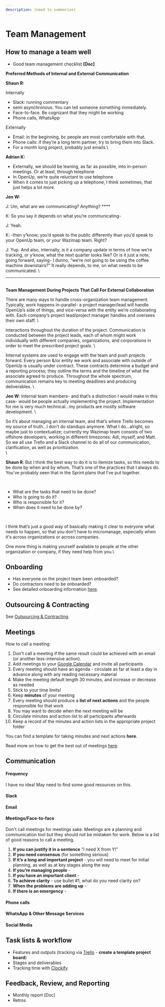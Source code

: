 ```yaml
---
description: (need to summarise)
---
```


# Team Management

## How to manage a team well

* Good team management checklist **\[Doc]**

**Preferred Methods of Internal and External Communication**

**Shaun R:**&#x20;

Internally

* Slack: running commentary
* semi asynchronous. You can tell someone something immediately.&#x20;
* Face-to-face. Be cognizant that they might be working
* Phone calls, WhatsApp

Externally

* Email: in the beginning, bc people are most comfortable with that.
* Phone calls: if they’re a long term partner, try to bring them into Slack.
* For a month long project, probably just emails.\


**Adrian K:**&#x20;

* Externally, we should be leaning, as far as possible, into in-person meetings. Or at least, through telephone
* In OpenUp, we’re quite reluctant to use telephone
* When it comes to just picking up a telephone, I think sometimes, that just helps a lot more.&#x20;

**Jen W:**&#x20;

J: Um, what are we communicating? Anything? ****&#x20;

K: So you say it depends on what you’re communicating-

J: Yeah.

K: -then y’know; you’d speak to the public differently than you’d speak to your OpenUp team, or your Wazimap team. Right?

J: Yup. And also, internally, is it a company update in terms of how we’re tracking, or y’know, what the next quarter looks like? Or is it just a note, going forward, saying- I dunno, “we’re not going to be using the coffee machine downstairs?” It really depends, to me, on what needs to be communicated. \
****

\
**Team Management During Projects That Call For External Collaboration**

There are many ways to handle cross-organization team management. Typically, work happens in-parallel- a project manager/lead will handle OpenUp’s side of things, and vice-versa with the entity we’re collaborating with. Each company’s project lead/project manager handles and oversees their own staff. \


Interactions throughout the duration of the project. Communication is conducted between the project leads, each of whom might work individually with different companies, organizations, and corporations in order to meet the prescribed project goals. \


Internal systems are used to engage with the team and push projects forward. Every person &/or entity we work and associate with outside of OpenUp is usually under contract. These contracts determine a budget and a reporting process; they outline the terms and the timeline of what the associate agreed to produce. Throughout the whole spectrum, communication remains key to meeting deadlines and producing deliverables. \


&#x20;**Jen W**: Internal team members- and that’s a distinction I would make in this case- would be people actually implementing the project. Implementation for me is very much technical...my products are mostly software development.  \


So it’s about managing an internal team, and that’s where Trello becomes my source of truth...I don’t do standups anymore. What I do...alright, so maybe just to contextualize; currently my Wazimap team consists of two offshore developers, working in different timezones: Adi, myself, and Matt. So we all use Trello and a Slack channel to do all of our communication, clarification, as well as prioritization. \
\


**Shaun R**: But I think the best way to do it is to itemize tasks, so this needs to be done by when and by whom. That’s one of the practices that I always do. You’ve probably seen that in the Sprint plans that I’ve put together.

‌

* What are the tasks that need to be done?
* Who is going to do it?
* Who is responsible for it?
* When does it need to be done by?

‌

I think that’s just a good way of basically making it clear to everyone what needs to happen, so that you don’t have to micromanage, especially when it's across organizations or across companies.

One more thing is making yourself available to people at the other organization or company, if they need help from you.\


## Onboarding

* Has everyone on the project team been onboarded?&#x20;
* Do contractors need to be onboarded?
* See detailed onboarding information [here](../../onboarding.md).

## Outsourcing & Contracting

See [Outsourcing & Contracting](../../how-we-work/outsourcing-and-contracting/).

## Meetings

How to call a meeting:

1. Don't call a meeting if the same result could be achieved with an email (or another less-intensive action).
2. Add meetings to your [Google Calendar](https://calendar.google.com) and invite all participants
3. Every meeting should have an agenda - circulate as far at least a day in advance along with any reading necessary material
4. Make the meeting default length 30 minutes, and increase or decrease as needed
5. Stick to your time limits!
6. Keep **minutes** of your meeting
7. Every meeting should produce a **list of next actions** and the people responsible for that work
8. You may want to decide when the next meeting will be
9. Circulate minutes and action list to all participants afterwards
10. Keep a record of the minutes and action lists in the appropriate project folder

You can find a template for taking minutes and next actions **here**.

Read more on how to get the best out of meetings [here](https://hbr.org/2016/06/8-ground-rules-for-great-meetings).

## Communication

#### Frequency

I have no idea! May need to find some good resources on this.

#### Slack

#### Email

#### Meetings/Face-to-face

Don't call meetings for meetings sake. Meetings are a planning and communication tool but they should not be mistaken for work. Below is a list of good reasons to call a meeting.

1. **If you can justify it in a sentence** "I need X from Y!"
2. **If you need consensus** (for something serious)
3. **If it’s a long and important project** - you will need to meet for initial planning, as well as at key stages along the way
4. **If you’re managing people** -&#x20;
5. **If you have an important client** -&#x20;
6. **To achieve clarity** - use bullet #1, what do you need clarity on?
7. **When the problems are adding up** -&#x20;
8. **If there is an emergency** -&#x20;

#### Phone calls

#### WhatsApp & Other Message Services

#### Social Media

## Task lists & workflow

* Features and outputs (tracking via [Trello](https://trello.com/openupza/home) - **create a template project board**)
* Stages and deliverables
* Tracking time with [Clockify](https://clockify.me/)

## Feedback, Review, and Reporting

* Monthly report \[Doc]
* Retros
